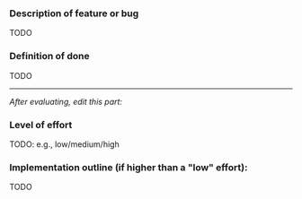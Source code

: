 ### Description of feature or bug

TODO

### Definition of done

TODO

-------
_After evaluating, edit this part:_

### Level of effort

TODO: e.g., low/medium/high

### Implementation outline (if higher than a "low" effort):

TODO
